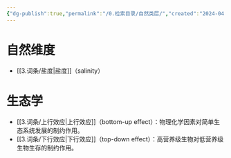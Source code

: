 ```yaml
---
{"dg-publish":true,"permalink":"/0.检索目录/自然类层/","created":"2024-04-28T20:59:22.582+08:00"}
---
```



# 自然维度
- [[3.词条/盐度\|盐度]]（salinity）

# 生态学
- [[3.词条/上行效应\|上行效应]]（bottom-up effect）：物理化学因素对简单生态系统发展的制约作用。
- [[3.词条/下行效应\|下行效应]]（top-down effect）：高营养级生物对低营养级生物生存的制约作用。